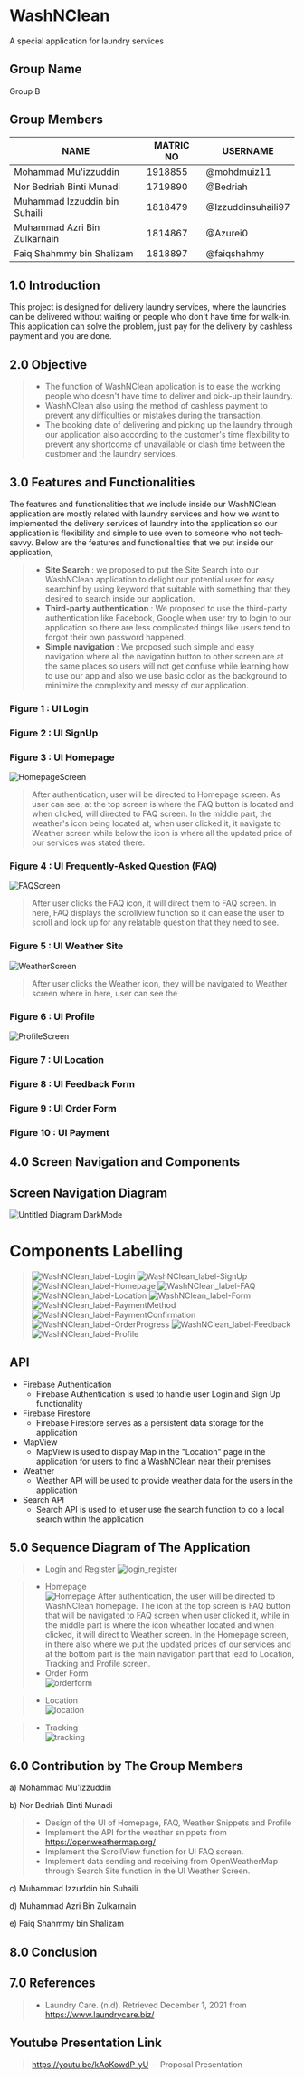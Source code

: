 # WashNClean
A special application for laundry services

## Group Name
Group B

## Group Members
NAME | MATRIC NO | USERNAME
------------ | ------------- | ----------------
Mohammad Mu'izzuddin | 1918855 | @mohdmuiz11
Nor Bedriah Binti Munadi | 1719890 | @Bedriah
Muhammad Izzuddin bin Suhaili | 1818479 | @Izzuddinsuhaili97
Muhammad Azri Bin Zulkarnain | 1814867 | @Azurei0
Faiq Shahmmy bin Shalizam | 1818897 | @faiqshahmy

## 1.0 Introduction
This project is designed for delivery laundry services, where the laundries can be delivered without waiting or people who don't have time for walk-in. This application can solve the problem, just pay for the delivery by cashless payment and you are done.  

## 2.0 Objective 
> - The function of WashNClean application is to ease the working people who doesn't have time to deliver and pick-up their laundry.
> - WashNClean also using the method of cashless payment to prevent any difficulties or mistakes during the transaction.
> - The booking date of delivering and picking up the laundry through our application also according to the customer's time flexibility to prevent any shortcome of unavailable or clash time between the customer and the laundry services.

## 3.0 Features and Functionalities
The features and functionalities that we include inside our WashNClean application are mostly related with laundry services and how we want to implemented the delivery services of laundry into the application so our application is flexibility and simple to use even to someone who not tech-savvy. Below are the features and functionalities that we put inside our application,
> - **Site Search** : we proposed to put the Site Search into our WashNClean application to delight our potential user for easy searchinf by using keyword that suitable with something that they desired to search inside our application.
> - **Third-party authentication** : We proposed to use the third-party authentication like Facebook, Google when user try to login to our application so there are less complicated things like users tend to forgot their own password happened.
> - **Simple navigation** : We proposed such simple and easy navigation where all the navigation button to other screen are at the same places so users will not get confuse while learning how to use our app and also we use basic color as the background to minimize the complexity and messy of our application.

### Figure 1 : UI Login

### Figure 2 : UI SignUp 

### Figure 3 : UI Homepage
![HomepageScreen](https://user-images.githubusercontent.com/94210480/150668224-a0b666b1-aad3-4ac1-aea5-e5f0aa0862ee.png)
> After authentication, user will be directed to Homepage screen. As user can see, at the top screen is where the FAQ button is located and when clicked, will directed to FAQ screen. In the middle part, the weather's icon being located at, when user clicked it, it navigate to Weather screen while below the icon is where all the updated price of our services was stated there.

### Figure 4 : UI Frequently-Asked Question (FAQ)
![FAQScreen](https://user-images.githubusercontent.com/94210480/150668244-6bf24703-b4e8-46a8-897d-c18b906317b2.png)
> After user clicks the FAQ icon, it will direct them to FAQ screen. In here, FAQ displays the scrollview function so it can ease the user to scroll and look up for any relatable question that they need to see.

### Figure 5 : UI Weather Site
![WeatherScreen](https://user-images.githubusercontent.com/94210480/150668247-79b730c4-7500-4bd8-80c1-3b06d71f67e3.png)
> After user clicks the Weather icon, they will be navigated to Weather screen where in here, user can see the 

### Figure 6 : UI Profile
![ProfileScreen](https://user-images.githubusercontent.com/94210480/150671408-a4268c2e-192e-4348-bf53-fa4d0692d5b1.png)

### Figure 7 : UI Location

### Figure 8 : UI Feedback Form

### Figure 9 : UI Order Form

### Figure 10 : UI Payment


## 4.0 Screen Navigation and Components
## Screen Navigation Diagram
![Untitled Diagram DarkMode](https://user-images.githubusercontent.com/43456427/147627013-ef1b3b94-ff58-40dc-87f9-c6e9f37fff85.jpg)



# Components Labelling
> ![WashNClean_label-Login](https://user-images.githubusercontent.com/43456427/147541725-228753f1-f205-4cf8-9655-2304716749d3.jpg)
> ![WashNClean_label-SignUp](https://user-images.githubusercontent.com/43456427/147541738-fa1470ef-ea19-4702-a4f7-a80c2469c592.jpg)
> ![WashNClean_label-Homepage](https://user-images.githubusercontent.com/43456427/147541788-8d706ea4-70ff-42cc-9958-cdb1defb34ae.jpg)
> ![WashNClean_label-FAQ](https://user-images.githubusercontent.com/43456427/147541830-8808fd3a-845b-4eb5-a201-4f3e73867f70.jpg)
> ![WashNClean_label-Location](https://user-images.githubusercontent.com/43456427/147541849-7d1c5112-3823-47c0-9385-cf4a0fca2c28.jpg)
> ![WashNClean_label-Form](https://user-images.githubusercontent.com/43456427/147541908-53b1d889-6b83-4795-b81f-b5fe4be2d032.jpg)
> ![WashNClean_label-PaymentMethod](https://user-images.githubusercontent.com/43456427/147541979-4473e599-0e3f-4278-88c9-7ce825bacf21.jpg)
> ![WashNClean_label-PaymentConfirmation](https://user-images.githubusercontent.com/43456427/147542055-bec07661-3163-4b0c-9343-d82136185b3c.jpg)
> ![WashNClean_label-OrderProgress](https://user-images.githubusercontent.com/43456427/147542143-f92274ae-34cb-4305-ade0-e3ae87ef65f8.jpg)
> ![WashNClean_label-Feedback](https://user-images.githubusercontent.com/43456427/147542269-dc60ddd6-b9e6-4cd5-9361-f5449cb51de2.jpg)
> ![WashNClean_label-Profile](https://user-images.githubusercontent.com/43456427/147542315-ad473495-60d9-4574-a488-d58833147025.jpg)

## API
- Firebase Authentication
  - Firebase Authentication is used to handle user Login and Sign Up functionality
- Firebase Firestore
  - Firebase Firestore serves as a persistent data storage for the application
- MapView
  - MapView is used to display Map in the "Location" page in the application for users to find a WashNClean near their premises
- Weather
  - Weather API will be used to provide weather data for the users in the application
- Search API
  - Search API is used to let user use the search function to do a local search within the application

## 5.0 Sequence Diagram of The Application
> - Login and Register
![login_register](https://user-images.githubusercontent.com/55783309/147570434-6226ade6-ee23-44b3-9ac0-1dac23495b0c.jpg)

> - Homepage  
![Homepage](https://user-images.githubusercontent.com/50144073/147585581-5ce4e586-33d0-4464-96a7-984ee4d53d36.jpg)
After authentication, the user will be directed to WashNClean homepage. The icon at the top screen is FAQ button that will be navigated to FAQ screen when user clicked it, while in the middle part is where the icon wheather located and when clicked, it will direct to Weather screen. In the Homepage screen, in there also where we put the updated prices of our services and at the bottom part is the main navigation part that lead to Location, Tracking and Profile screen.
> - Order Form  
![orderform](https://user-images.githubusercontent.com/50144073/147585604-e5dc1a78-ce7c-46da-9ca6-2c7f6267a133.jpg)

> - Location  
![location](https://user-images.githubusercontent.com/50144073/147634780-b97201c5-be3f-4efd-9d06-f5c176cb94a6.jpg)

> - Tracking  
![tracking](https://user-images.githubusercontent.com/50144073/147585650-42db6522-99b6-4280-994b-58402239d092.jpg)

## 6.0 Contribution by The Group Members

a) Mohammad Mu'izzuddin 

b) Nor Bedriah Binti Munadi  
> - Design of the UI of Homepage, FAQ, Weather Snippets and Profile
> - Implement the API for the weather snippets from https://openweathermap.org/
> - Implement the ScrollView function for UI FAQ screen.
> - Implement data sending and receiving from OpenWeatherMap through Search Site function in the UI Weather Screen.

c) Muhammad Izzuddin bin Suhaili 

d) Muhammad Azri Bin Zulkarnain 

e) Faiq Shahmmy bin Shalizam 

## 8.0 Conclusion

## 7.0 References
> - Laundry Care. (n.d). Retrieved December 1, 2021 from https://www.laundrycare.biz/

## Youtube Presentation Link
> https://youtu.be/kAoKowdP-yU  -- Proposal Presentation


